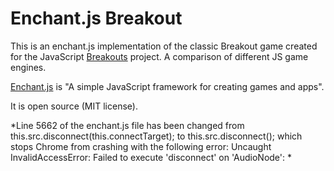 Enchant.js Breakout
==============

This is an enchant.js implementation of the classic Breakout game created for the JavaScript [Breakouts](http://www.jsbreakouts.org/) project. A comparison of different JS game engines.

[Enchant.js](http://enchantjs.com/) is "A simple JavaScript framework for creating games and apps".

It is open source (MIT license).

*Line 5662 of the enchant.js file has been changed from 
this.src.disconnect(this.connectTarget);
to
this.src.disconnect();
which stops Chrome from crashing with the following error:
Uncaught InvalidAccessError: Failed to execute 'disconnect' on 'AudioNode':
*
